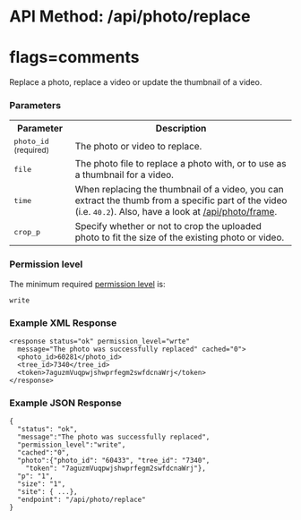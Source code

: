 # API Method: /api/photo/replace
# flags=comments

Replace a photo, replace a video or update the thumbnail of a video. 


### Parameters

<table class="pretty">
  <tr><th>Parameter</th><th>Description</th></tr>
  <tr><td><tt>photo_id</tt> <small>(required)</small></td><td>The photo or video to replace.</td></tr>
  <tr><td><tt>file</tt></small></td><td>The photo file to replace a photo with, or to use as a thumbnail for a video.</td></tr>
  <tr>
    <td>
      <tt>time</tt>
    </td>
    <td>
      When replacing the thumbnail of a video, you can extract the thumb from a specific part of the video (i.e. <tt>40.2</tt>). Also, have a look at <a href="photo-frame">/api/photo/frame</a>.
    </td>
  </tr>
  <tr>
    <td>
      <tt><tt>crop_p</tt></tt>
    </td>
    <td>
      Specify whether or not to crop the uploaded photo to fit the size of the existing photo or video.
    </td>
  </tr>
</table>

    

### Permission level 

The minimum required [permission level](index#permission-level) is:

    write

### Example XML Response

    <response status="ok" permission_level="wrte" 
      message="The photo was successfully replaced" cached="0">
      <photo_id>60281</photo_id>
      <tree_id>7340</tree_id>
      <token>7aguzmVuqpwjshwprfegm2swfdcnaWrj</token>
    </response>

### Example JSON Response

    {
      "status": "ok", 
      "message":"The photo was successfully replaced",
      "permission_level":"write",
      "cached":"0",
      "photo":{"photo_id": "60433", "tree_id": "7340", 
        "token": "7aguzmVuqpwjshwprfegm2swfdcnaWrj"},
      "p": "1",
      "size": "1",
      "site": { ...},
      "endpoint": "/api/photo/replace"
    }
